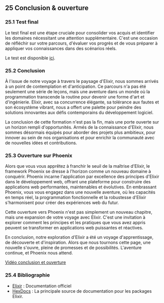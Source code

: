 ## 25 Conclusion & ouverture

### 25.1 Test final

Le test final est une étape cruciale pour consolider vos acquis et identifier les domaines nécessitant une attention supplémentaire. 
C'est une occasion de réfléchir sur votre parcours, d'évaluer vos progrès et de vous préparer à appliquer vos connaissances dans des scénarios réels.

Le test est disponible [ici](https://github.com/nathan-poncet/fyc/blob/main/parts/25%20-%20Conclusion%20%26%20Opening/tp/test.md).

### 25.2 Conclusion

À l'issue de notre voyage à travers le paysage d'Elixir, nous sommes arrivés à un point de contemplation et d'anticipation. 
Ce parcours n'a pas été seulement une série de leçons, mais une aventure dans un monde où la programmation transcende la routine pour devenir une forme d'art et d'ingénierie. 
Elixir, avec sa concurrence élégante, sa tolérance aux fautes et son écosystème vibrant, nous a offert une palette pour peindre des solutions innovantes aux défis contemporains du développement logiciel.

La conclusion de cette formation n'est pas la fin, mais une porte ouverte sur un horizon rempli d'opportunités. 
Armés de la connaissance d'Elixir, nous sommes désormais équipés pour aborder des projets plus ambitieux, pour innover au sein de nos organisations et pour enrichir la communauté avec de nouvelles idées et contributions.

### 25.3 Ouverture sur Phoenix

Alors que vous vous apprêtez à franchir le seuil de la maîtrise d'Elixir, le framework Phoenix se dresse à l'horizon comme un nouveau domaine à conquérir. 
Phoenix incarne l'application par excellence des principes d'Elixir dans le développement web, offrant une plateforme pour construire des applications web performantes, maintenables et évolutives. 
En embrassant Phoenix, vous vous engagez dans une nouvelle aventure, où les capacités en temps réel, la programmation fonctionnelle et la robustesse d'Elixir s'harmonisent pour créer des expériences web du futur.

Cette ouverture vers Phoenix n'est pas simplement un nouveau chapitre, mais une expansion de votre voyage avec Elixir. 
C'est une invitation à explorer comment les principes et les pratiques que vous avez appris peuvent se transformer en applications web puissantes et réactives.

En conclusion, notre exploration d'Elixir a été un voyage d'apprentissage, de découverte et d'inspiration. 
Alors que nous tournons cette page, une nouvelle s'ouvre, pleine de promesses et de possibilités. 
L'aventure continue, et Phoenix nous attend.

[Vidéo conclusion et ouverture](https://youtu.be/A6bGK4xqEMY)
### 25.4 Bibliographie

- [Elixir](https://elixir-lang.org/docs.html) : Documentation officiel
- [HexDocs](https://hexdocs.pm) : La principale source de documentation pour les packages Elixir.
